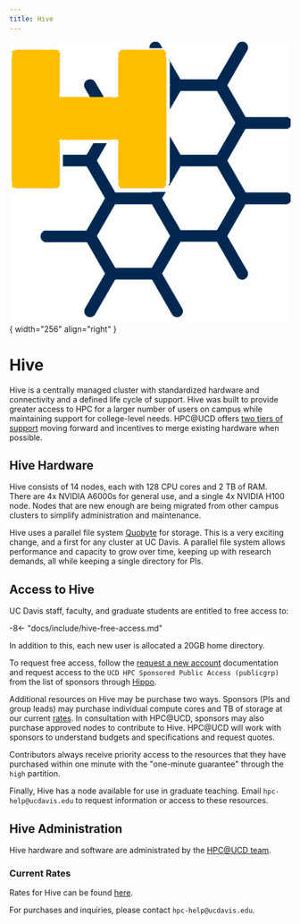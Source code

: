 ```yaml
---
title: Hive
---
```


![Hive Logo](../assets/hive-icon.png){ width="256" align="right" }

# Hive

Hive is a centrally managed cluster with standardized hardware and connectivity and a defined life cycle of support.
Hive was built to provide greater access to HPC for a larger number of users on campus while maintaining support for
college-level needs. HPC@UCD offers [two tiers of support](https://hpc.ucdavis.edu/model-hpc-hardware-support) moving
forward and incentives to merge existing hardware when possible.

## Hive Hardware

Hive consists of 14 nodes, each with 128 CPU cores and 2 TB of RAM. There are 4x NVIDIA A6000s for general use, and a
single 4x NVIDIA H100 node. Nodes that are new enough are being migrated from other campus clusters to simplify
administration and maintenance.

Hive uses a parallel file system [Quobyte](https://www.quobyte.com) for storage. This is a very exciting change, and a
first for any cluster at UC Davis. A parallel file system allows performance and capacity to grow over time, keeping up
with research demands, all while keeping a single directory for PIs.

## Access to Hive

UC Davis staff, faculty, and graduate students are entitled to free access to:

-8<- "docs/include/hive-free-access.md"

In addition to this, each new user is allocated a 20GB home directory.

To request free access, follow the [request a new account](../general/account-requests.md) documentation and request access
to the `UCD HPC Sponsored Public Access (publicgrp)` from the list of sponsors through
[Hippo](https://hippo.ucdavis.edu/Hive/myaccount).

Additional resources on Hive may be purchase two ways. Sponsors (PIs and group leads) may purchase individual compute
cores and TB of storage at our current [rates](https://hpc.ucdavis.edu/rates#hive). In consultation with HPC@UCD,
sponsors may also purchase approved nodes to contribute to Hive. HPC@UCD will work with sponsors to understand budgets
and specifications and request quotes.

Contributors always receive priority access to the resources that they have purchased within one minute with the
"one-minute guarantee" through the `high` partition.

Finally, Hive has a node available for use in graduate teaching. Email `hpc-help@ucdavis.edu` to request information or
access to these resources.

## Hive Administration

Hive hardware and software are administrated by the [HPC@UCD team](https://hpc.ucdavis.edu/people).

### Current Rates

Rates for Hive can be found [here](https://hpc.ucdavis.edu/rates#hive).

For purchases and inquiries, please contact `hpc-help@ucdavis.edu`.
